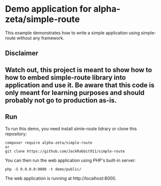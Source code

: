 # Demo application for alpha-zeta/simple-route
This example demonstrates how to write a simple application using simple-route without any framework.
## Disclaimer
Watch out, this project is meant to show how to how to embed simple-route library into application and use it. Be aware that this code is only meant for learning purposes and should probably not go to production as-is.
---
## Run
To run this demo, you need install simle-route lidrary or clone this repository:
```
composer require alpha-zeta/simple-route
or
git clone https://github.com/JackRabbit911/simple-route
```
You can then run the web application using PHP's built-in server:
```
php -S 0.0.0.0:8000 -t demo/public/
```
The web application is running at http://localhost:8000.


